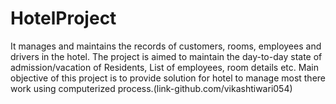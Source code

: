 # HotelProject

It manages and maintains the records of customers, rooms, employees and drivers in the hotel. 
The project is aimed to maintain the day-to-day state of admission/vacation of Residents, 
List of employees, room details etc. Main objective of this project is to provide solution
for hotel to manage most there work using computerized process.(link-github.com/vikashtiwari054)
